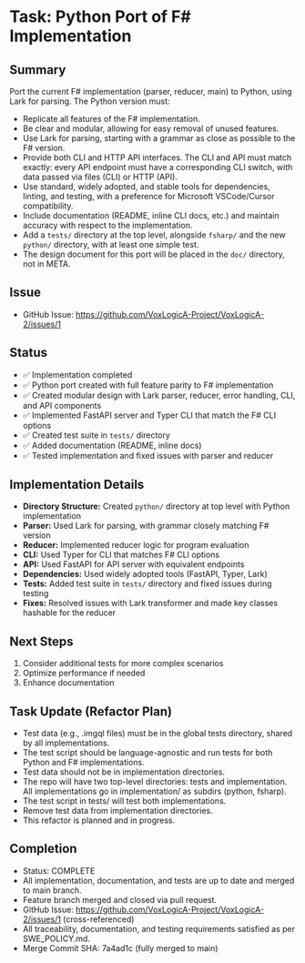 # Task: Python Port of F# Implementation

## Summary

Port the current F# implementation (parser, reducer, main) to Python, using Lark for parsing. The Python version must:

- Replicate all features of the F# implementation.
- Be clear and modular, allowing for easy removal of unused features.
- Use Lark for parsing, starting with a grammar as close as possible to the F# version.
- Provide both CLI and HTTP API interfaces. The CLI and API must match exactly: every API endpoint must have a corresponding CLI switch, with data passed via files (CLI) or HTTP (API).
- Use standard, widely adopted, and stable tools for dependencies, linting, and testing, with a preference for Microsoft VSCode/Cursor compatibility.
- Include documentation (README, inline CLI docs, etc.) and maintain accuracy with respect to the implementation.
- Add a `tests/` directory at the top level, alongside `fsharp/` and the new `python/` directory, with at least one simple test.
- The design document for this port will be placed in the `doc/` directory, not in META.

## Issue

- GitHub Issue: https://github.com/VoxLogicA-Project/VoxLogicA-2/issues/1

## Status

- ✅ Implementation completed
- ✅ Python port created with full feature parity to F# implementation
- ✅ Created modular design with Lark parser, reducer, error handling, CLI, and API components
- ✅ Implemented FastAPI server and Typer CLI that match the F# CLI options
- ✅ Created test suite in `tests/` directory
- ✅ Added documentation (README, inline docs)
- ✅ Tested implementation and fixed issues with parser and reducer

## Implementation Details

- **Directory Structure:** Created `python/` directory at top level with Python implementation
- **Parser:** Used Lark for parsing, with grammar closely matching F# version
- **Reducer:** Implemented reducer logic for program evaluation
- **CLI:** Used Typer for CLI that matches F# CLI options
- **API:** Used FastAPI for API server with equivalent endpoints
- **Dependencies:** Used widely adopted tools (FastAPI, Typer, Lark)
- **Tests:** Added test suite in `tests/` directory and fixed issues during testing
- **Fixes:** Resolved issues with Lark transformer and made key classes hashable for the reducer

## Next Steps

1. Consider additional tests for more complex scenarios
2. Optimize performance if needed
3. Enhance documentation

## Task Update (Refactor Plan)

- Test data (e.g., .imgql files) must be in the global tests directory, shared by all implementations.
- The test script should be language-agnostic and run tests for both Python and F# implementations.
- Test data should not be in implementation directories.
- The repo will have two top-level directories: tests and implementation. All implementations go in implementation/ as subdirs (python, fsharp).
- The test script in tests/ will test both implementations.
- Remove test data from implementation directories.
- This refactor is planned and in progress.

## Completion

- Status: COMPLETE
- All implementation, documentation, and tests are up to date and merged to main branch.
- Feature branch merged and closed via pull request.
- GitHub Issue: https://github.com/VoxLogicA-Project/VoxLogicA-2/issues/1 (cross-referenced)
- All traceability, documentation, and testing requirements satisfied as per SWE_POLICY.md.
- Merge Commit SHA: 7a4ad1c (fully merged to main)
